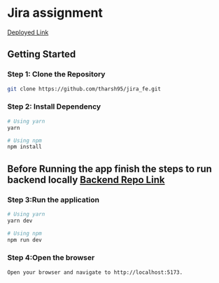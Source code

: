 # Jira assignment

[Deployed Link](https://jira-fe-us3t.vercel.app/)

 

## Getting Started

### Step 1: Clone the Repository

```bash
git clone https://github.com/tharsh95/jira_fe.git
```

### Step 2: Install Dependency
```bash
# Using yarn
yarn

# Using npm
npm install
```
## Before Running the app finish the steps to run backend locally [Backend Repo Link](https://github.com/tharsh95/vercel)

### Step 3:Run the application
```bash
# Using yarn
yarn dev

# Using npm
npm run dev
```

### Step 4:Open the browser
```bash
Open your browser and navigate to http://localhost:5173.
```
